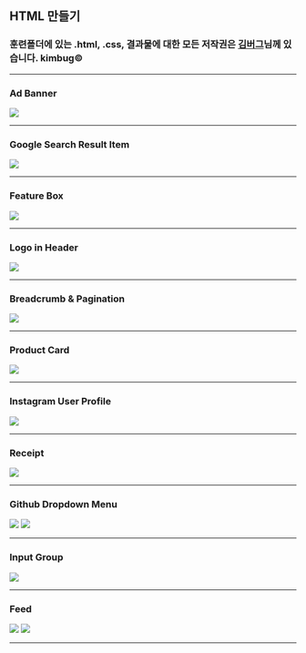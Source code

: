 ## HTML 만들기

### 훈련폴더에 있는 .html, .css, 결과물에 대한 모든 저작권은 [김버그](https://youtube.com/c/kimbug)님께 있습니다. kimbug&copy;

---

### Ad Banner

<img src="./images/ad_banner.png">

---

### Google Search Result Item

<img src="./images/google_search_result_item.png">

---

### Feature Box

<img src="./images/feature_box.png">

---

### Logo in Header

<img src="./images/logo_in_header.png">

---

### Breadcrumb &amp; Pagination

<img src="./images/breadcrumb_and_pagination.png">

---

### Product Card

<img src="./images/product_card.png">

---

### Instagram User Profile

<img src="./images/instagram_user_profile.png">

---

### Receipt

<img src="./images/receipt.png">

---

### Github Dropdown Menu

<img src="./images/github_dropdown_menu1.png">

<img src="./images/github_dropdown_menu2.png">

---

### Input Group

<img src="./images/input_group.png">

---

### Feed

<img src="./images/feed1.png">

<img src="./images/feed2.png">

---